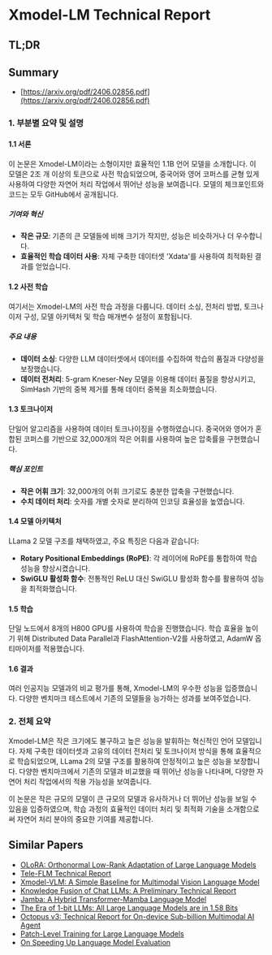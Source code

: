 # Xmodel-LM Technical Report
## TL;DR
## Summary
- [https://arxiv.org/pdf/2406.02856.pdf](https://arxiv.org/pdf/2406.02856.pdf)


### 1. 부분별 요약 및 설명

#### 1.1 서론

이 논문은 Xmodel-LM이라는 소형이지만 효율적인 1.1B 언어 모델을 소개합니다. 이 모델은 2조 개 이상의 토큰으로 사전 학습되었으며, 중국어와 영어 코퍼스를 균형 있게 사용하여 다양한 자연어 처리 작업에서 뛰어난 성능을 보여줍니다. 모델의 체크포인트와 코드는 모두 GitHub에서 공개됩니다.

##### 기여와 혁신
- **작은 규모**: 기존의 큰 모델들에 비해 크기가 작지만, 성능은 비슷하거나 더 우수합니다.
- **효율적인 학습 데이터 사용**: 자체 구축한 데이터셋 'Xdata'를 사용하여 최적화된 결과를 얻었습니다.

#### 1.2 사전 학습

여기서는 Xmodel-LM의 사전 학습 과정을 다룹니다. 데이터 소싱, 전처리 방법, 토크나이저 구성, 모델 아키텍처 및 학습 매개변수 설정이 포함됩니다.

##### 주요 내용
- **데이터 소싱**: 다양한 LLM 데이터셋에서 데이터를 수집하여 학습의 품질과 다양성을 보장했습니다.
- **데이터 전처리**: 5-gram Kneser-Ney 모델을 이용해 데이터 품질을 향상시키고, SimHash 기반의 중복 제거를 통해 데이터 중복을 최소화했습니다.

#### 1.3 토크나이저

단일어 알고리즘을 사용하여 데이터 토크나이징을 수행하였습니다. 중국어와 영어가 혼합된 코퍼스를 기반으로 32,000개의 작은 어휘를 사용하여 높은 압축률을 구현했습니다.

##### 핵심 포인트
- **작은 어휘 크기**: 32,000개의 어휘 크기로도 충분한 압축을 구현했습니다.
- **수치 데이터 처리**: 숫자를 개별 숫자로 분리하여 인코딩 효율성을 높였습니다.

#### 1.4 모델 아키텍처

LLama 2 모델 구조를 채택하였고, 주요 특징은 다음과 같습니다:
- **Rotary Positional Embeddings (RoPE)**: 각 레이어에 RoPE를 통합하여 학습 성능을 향상시켰습니다.
- **SwiGLU 활성화 함수**: 전통적인 ReLU 대신 SwiGLU 활성화 함수를 활용하여 성능을 최적화했습니다.

#### 1.5 학습

단일 노드에서 8개의 H800 GPU를 사용하여 학습을 진행했습니다. 학습 효율을 높이기 위해 Distributed Data Parallel과 FlashAttention-V2를 사용하였고, AdamW 옵티마이저를 적용했습니다.

#### 1.6 결과

여러 인공지능 모델과의 비교 평가를 통해, Xmodel-LM의 우수한 성능을 입증했습니다. 다양한 벤치마크 테스트에서 기존의 모델들을 능가하는 성과를 보여주었습니다.

### 2. 전체 요약

Xmodel-LM은 작은 크기에도 불구하고 높은 성능을 발휘하는 혁신적인 언어 모델입니다. 자체 구축한 데이터셋과 고유의 데이터 전처리 및 토크나이저 방식을 통해 효율적으로 학습되었으며, LLama 2의 모델 구조를 활용하여 안정적이고 높은 성능을 보장합니다. 다양한 벤치마크에서 기존의 모델과 비교했을 때 뛰어난 성능을 나타내며, 다양한 자연어 처리 작업에서의 적용 가능성을 보여줍니다.

이 논문은 작은 규모의 모델이 큰 규모의 모델과 유사하거나 더 뛰어난 성능을 보일 수 있음을 입증하였으며, 학습 과정의 효율적인 데이터 처리 및 최적화 기술을 소개함으로써 자연어 처리 분야의 중요한 기여를 제공합니다. 

## Similar Papers
- [OLoRA: Orthonormal Low-Rank Adaptation of Large Language Models](2406.01775.md)
- [Tele-FLM Technical Report](2404.16645.md)
- [Xmodel-VLM: A Simple Baseline for Multimodal Vision Language Model](2405.09215.md)
- [Knowledge Fusion of Chat LLMs: A Preliminary Technical Report](2402.16107.md)
- [Jamba: A Hybrid Transformer-Mamba Language Model](2403.19887.md)
- [The Era of 1-bit LLMs: All Large Language Models are in 1.58 Bits](2402.17764.md)
- [Octopus v3: Technical Report for On-device Sub-billion Multimodal AI Agent](2404.11459.md)
- [Patch-Level Training for Large Language Models](2407.12665.md)
- [On Speeding Up Language Model Evaluation](2407.06172.md)

